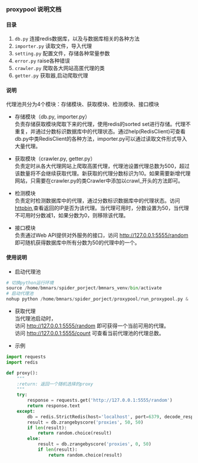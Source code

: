 ### proxypool 说明文档

#### 目录
1. `db.py` 连接redis数据库，以及与数据库相关的各种方法
2. `importer.py` 读取文件，导入代理
3. `setting.py` 配置文件，存储各种常量参数
4. `error.py` raise各种错误
5. `crawler.py` 爬取各大网站高匿代理的类
6. `getter.py` 获取器,启动爬取代理

#### 说明
代理池共分为4个模块：存储模块、获取模块、检测模块、接口模块

- 存储模块（db.py, importer.py）  
    负责存储获取模块爬取下来的代理，使用redis的sorted set进行存储。代理不重复，并通过分数标识数据库中的代理状态。通过help(RedisClient)可查看db.py中类RedisClient的各种方法，importer.py可以通过读取文件形式导入大量代理。

- 获取模块（crawler.py, getter.py）  
    负责定时从各大代理网站上爬取高匿代理，代理池设置代理总数为500，超过该数量将不会继续获取代理。新获取的代理分数标识为10。如果需要新增代理网站，只需要在crawler.py的类Crawler中添加以crawl_开头的方法即可。

- 检测模块  
    负责定时检测数据库中的代理，通过分数标识数据库中的代理状态。访问[httpbin](http://httpbin.org/get),查看返回的IP是否为该代理。当代理可用时，分数设置为50，当代理不可用时分数减1，如果分数为0，则移除该代理。

- 接口模块  
    负责通过Web API提供对外服务的接口，访问 http://127.0.0.1:5555/random 即可随机获得数据库中所有分数为50的代理中的一个。

#### 使用说明

- 启动代理池  
```python
# 切换python运行环境
source /home/bmnars/spider_porject/bmnars_venv/bin/activate
# 启动代理池
nohup python /home/bmnars/spider_porject/proxypool/run_proxypool.py &
```

- 获取代理  
当代理池启动时，  
访问 http://127.0.0.1:5555/random 即可获得一个当前可用的代理。  
访问 http://127.0.0.1:5555/count 可查看当前代理池的代理总数。  

- 示例  
```python
import requests
import redis

def proxy():
    """
    :return: 返回一个随机选择的proxy
    """
    try:
        response = requests.get('http://127.0.0.1:5555/random')
        return response.text
    except:
        db = redis.StrictRedis(host='localhost', port=6379, decode_responses=True)
        result = db.zrangebyscore('proxies', 50, 50)
        if len(result):
            return random.choice(result)
        else:
            result = db.zrangebyscore('proxies', 0, 50)
            if len(result):
                return random.choice(result)

```